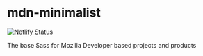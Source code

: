 # mdn-minimalist

[![Netlify Status](https://api.netlify.com/api/v1/badges/9b97df5e-40a6-47b0-9c73-5a1086c3e2a6/deploy-status)](https://app.netlify.com/sites/mdn-minimalist/deploys)

The base Sass for Mozilla Developer based projects and products
